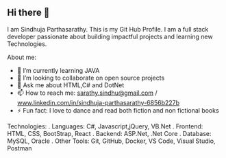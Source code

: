 ## Hi there 👋
I am Sindhuja Parthasarathy. This is my Git Hub Profile. I am a full stack developer passionate about building impactful projects and learning new Technologies.

About me:
- 🌱 I’m currently learning JAVA
- 👯 I’m looking to collaborate on open source projects
- 💬 Ask me about HTML,C# and DotNet
- 📫 How to reach me: sarathy.sindhu@gmail.com / www.linkedin.com/in/sindhuja-parthasarathy-6856b227b
- ⚡ Fun fact: I love to dance and read both fiction and non fictional books

Technologies:
  . Languages: C#, Javascript,jQuery, VB.Net
  . Frontend: HTML, CSS, BootStrap, React
  . Backend: ASP.Net, .Net Core
  . Database: MySQL, Oracle
  . Other Tools: Git, GitHub, Docker, VS Code, Visual Studio, Postman
